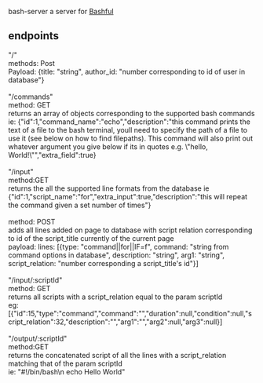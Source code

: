 bash-server
a server for <a href="https://github.com/thinkful-ei-macaw/Ian-capstone-clien">Bashful</a>

<h2>endpoints</h2>
"/" <br/> methods: Post </br>
Payload: {title: "string", author_id: "number corresponding to id of user in database"}</br>
</br>"/commands" </br>
method: GET </br> 
returns an array of objects corresponding to the supported bash commands ie: {"id":1,"command_name":"echo","description":"this command prints the text of a file to the bash terminal, youll need to specify the path of a file to use it (see below on how to find filepaths). This command will also print out whatever argument you give below if its in quotes e.g. \"hello, World!\"","extra_field":true}</br>
</br> "/input" </br>
method:GET </br>
returns the all the supported line formats from the database ie </br>{"id":1,"script_name":"for","extra_input":true,"description":"this will repeat the command given a set number of times"}</br></br>
method: POST</br>
adds all lines added on page to database with script relation corresponding to id of the script_title currently of the current page</br>
payload: lines: [{type: "command||for||IF=f", command: "string from command options in database", description: "string", arg1: "string", script_relation: "number corresponding a script_title's id"}]
</br>
</br>"/input/:scriptId" </br>
method: GET</br>
returns all scripts with a script_relation equal to the param scriptId</br>
eg:[{"id":15,"type":"command","command":"","duration":null,"condition":null,"script_relation":32,"description":"","arg1":"","arg2":null,"arg3":null}]</br>
</br>
"/output/:scriptId"</br>
method:GET</br>
returns the concatenated script of all the lines with a script_relation matching that of the param scriptId</br>
ie: "#!/bin/bash\n echo Hello World"
